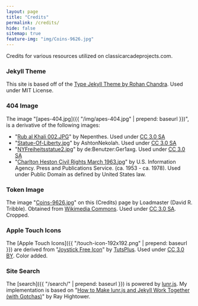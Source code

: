 ```yaml
---
layout: page
title: "Credits"
permalink: /credits/
hide: false
sitemap: true
feature-img: "img/Coins-9626.jpg"
---
```

Credits for various resources utilized on classicarcadeprojects.com.

### Jekyll Theme

This site is based off of the [Type Jekyll Theme by Rohan Chandra](https://rohanchandra.github.io/project/type/). Used under MIT License.

### 404 Image

The image "[apes-404.jpg]({{ "/img/apes-404.jpg" | prepend: baseurl }})", is a derivative of the following images:

* "[Rub al Khali 002.JPG](https://commons.wikimedia.org/wiki/File:Rub_al_Khali_002.JPG)" by Nepenthes. Used under [CC 3.0 SA](https://creativecommons.org/licenses/by-sa/3.0/)
* "[Statue-Of-Liberty.jpg](https://commons.wikimedia.org/wiki/File:Statue-Of-Liberty.jpg)" by AshtonNekolah. Used under [CC 3.0 SA](https://creativecommons.org/licenses/by-sa/3.0/)
* "[NYFreiheitsstatue2.jpg](https://commons.wikimedia.org/wiki/File:NYFreiheitsstatue2.jpg)" by de:Benutzer:Ger1axg. Used under [CC 3.0 SA](https://creativecommons.org/licenses/by-sa/3.0/)
* "[Charlton Heston Civil Rights March 1963.jpg](https://commons.wikimedia.org/wiki/Charlton_Heston#/media/File:Charlton_Heston_Civil_Rights_March_1963.jpg)" by U.S. Information Agency. Press and Publications Service. (ca. 1953 - ca. 1978). Used under Public Domain as defined by United States law.

### Token Image

The image "[Coins-9626.jpg]("https://en.wikipedia.org/wiki/Token_coin#/media/File:Coins-9626.jpg")" on this (Credits) page by Loadmaster (David R. Tribble). Obtained from [Wikimedia Commons]("https://en.wikipedia.org/wiki/Token_coin#/media/File:Coins-9626.jpg"). Used under [CC 3.0 SA](https://creativecommons.org/licenses/by-sa/3.0/). Cropped.

### Apple Touch Icons

The [Apple Touch Icons]({{ "/touch-icon-192x192.png" | prepend: baseurl }}) are derived from "[Joystick Free Icon](http://www.flaticon.com/free-icon/joystick_23402)" by [TutsPlus](http://www.flaticon.com/authors/tutsplus). Used under [CC 3.0 BY](https://creativecommons.org/licenses/by/3.0/). Color added.

### Site Search

The [search]({{ "/search/" | prepend: baseurl }}) is powered by [lunr.js](https://lunrjs.com/). My implementation is based on "[How to Make lunr.js and Jekyll Work Together (with Gotchas)](http://rayhightower.com/blog/2016/01/04/how-to-make-lunrjs-jekyll-work-together/)" by Ray Hightower.
